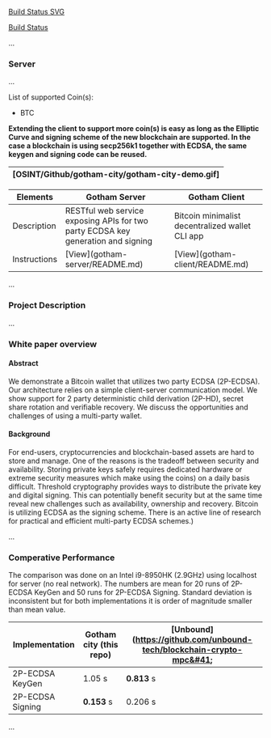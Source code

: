 [Build Status SVG](https://travis-ci.org/KZen-networks/gotham-city.svg?branch=master)

[Build Status](https://travis-ci.org/KZen-networks/gotham-city)

...

### Server

...

List of supported Coin&#40;s&#41;:


 * BTC


**Extending the client to support more coin&#40;s&#41; is easy as long as the Elliptic Curve and signing scheme of the new blockchain are supported. In the case a blockchain is using secp256k1 together with ECDSA, the same keygen and signing code can be reused.**


|[OSINT/Github/gotham-city/gotham-city-demo.gif]|
|-----------------------------|


| Elements                                       | Gotham Server                                | Gotham Client                            |
| -------------------------------------------- | -------------------------------------------- |--------------------------------------------|
| Description | RESTful web service exposing APIs for two party ECDSA key generation and signing | Bitcoin minimalist decentralized wallet CLI app |
| Instructions | [View]&#40;gotham-server/README.md&#41; | [View]&#40;gotham-client/README.md&#41; |


...

### Project Description

...

### White paper overview
#### Abstract

We demonstrate a Bitcoin wallet that utilizes two party ECDSA &#40;2P-ECDSA&#41;. Our architecture relies on a simple client-server communication model. We show support for 2 party deterministic child derivation &#40;2P-HD&#41;, secret share rotation and verifiable recovery. We discuss the opportunities and challenges of using a multi-party wallet.

#### Background

For end-users, cryptocurrencies and blockchain-based assets are hard to store and manage. One of the reasons is the tradeoff between security and availability. Storing private keys safely requires dedicated hardware or extreme security measures which make using the coins) on a daily basis difficult. Threshold cryptography provides ways to distribute the private key and digital signing. This can potentially benefit security but at the same time reveal new challenges such as availability, ownership and recovery. Bitcoin is utilizing ECDSA as the signing scheme. There is an active line of research for practical and efficient multi-party ECDSA schemes.)

...


### Comperative Performance

The comparison was done on an Intel i9-8950HK &#40;2.9GHz&#41; using localhost for server &#40;no real network&#41;. The numbers are mean for 20 runs of 2P-ECDSA KeyGen and 50 runs for 2P-ECDSA Signing. Standard deviation is inconsistent but for both implementations it is order of magnitude smaller than mean value.

|        Implementation         |   Gotham city &#40;this repo&#41;    |    [Unbound]&#40;https://github.com/unbound-tech/blockchain-crypto-mpc&#41;       |
|-------------------------------|------------------------|------------------------|
| 2P-ECDSA KeyGen                      |        1.05 s            |      **0.813** s           |
|    2P-ECDSA Signing    |      **0.153** s        |      0.206 s     |

...
